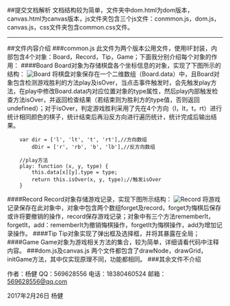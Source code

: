 ##提交文档解析
文档结构较为简单，文件夹中dom.html为dom版本，canvas.html为canvas版本，js文件夹包含三个js文件：conmmon.js，dom.js，canvas.js，css文件夹包含common.css文件。
***
##文件内容介绍
###common.js
此文件为两个版本公用文件，使用IIF封装，内部包含4个对象：Board，Record，Tip，Game；下面我分别介绍每个对象的作用：
####Board
Board对象为存储棋盘各个坐标信息的对象，实现了下图所示的结构：
![Board](http://img.blog.csdn.net/20170226141741255?watermark/2/text/aHR0cDovL2Jsb2cuY3Nkbi5uZXQvamlhbjY3ODk=/font/5a6L5L2T/fontsize/400/fill/I0JBQkFCMA==/dissolve/70/gravity/SouthEast)
将棋盘对象保存在一个二维数组（Board.data）中，且Board对象包含检测游戏胜利的方法play及isOver，当点击事件触发时，会先触发play方法，在play中修改Board.data内对应位置对象的type属性，然后play内部触发检查方法isOver，并返回检查结果（若结束则为胜利方的type值，否则返回undefined）；对于isOver，判定游戏胜利采用了先在4个方向（l，lt，t，rt）进行统计相同颜色的棋子，统计结束后再沿反方向进行遍历统计，统计完成后输出结果。

```
	var dir = ['l', 'lt', 't', 'rt'],//方向数组
		dDir = ['r', 'rb', 'b', 'lb'],//反方向数组
		
	//play方法
	play: function (x, y, type) {
		this.data[x][y].type = type;
		return this.isOver(x, y, type);//触发isOver
	}
```
####Record
Record对象存储游戏记录，实现下图所示结构：
![Record](http://img.blog.csdn.net/20170226145358026?watermark/2/text/aHR0cDovL2Jsb2cuY3Nkbi5uZXQvamlhbjY3ODk=/font/5a6L5L2T/fontsize/400/fill/I0JBQkFCMA==/dissolve/70/gravity/SouthEast)
将游戏记录保存在此对象中，对象中包含两个数组forget及record，forget为悔棋后保存或许将要撤销的操作，record保存游戏记录；对象中有三个方法rememberIt，forgetIt，add：rememberIt为撤销悔棋操作，forgetIt为悔棋操作，add为增加记录操作。
####Tip
Tip对象实现了弹出框及选择框，并将其暴露在全局；
####Game
Game对象为游戏相关方法的集合，较为简单，详细请看代码中注释内容。
###dom.js及canvas.js
两个文件都包含了drawNode，drawGrid，initGame方法，其中仅实现原理不同，功能都相同。
###其余文件不介绍

作者：杨健
QQ：569628556
电话：18380460524
邮箱：569628556@qq.com

2017年2月26日
杨健